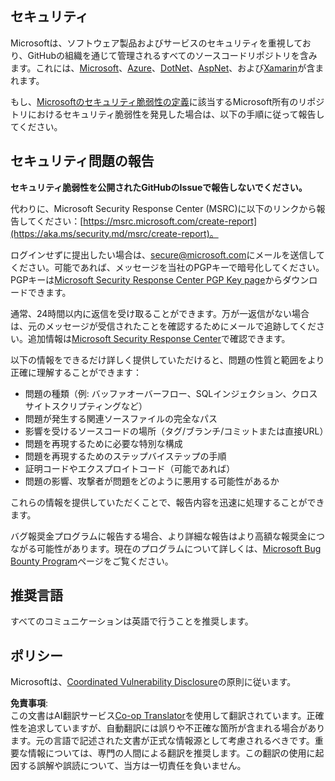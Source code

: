 <!--
CO_OP_TRANSLATOR_METADATA:
{
  "original_hash": "cc205495d4eace1fabcdee963024069f",
  "translation_date": "2025-04-04T11:23:05+00:00",
  "source_file": "SECURITY.md",
  "language_code": "ja"
}
-->
## セキュリティ

Microsoftは、ソフトウェア製品およびサービスのセキュリティを重視しており、GitHubの組織を通じて管理されるすべてのソースコードリポジトリを含みます。これには、[Microsoft](https://github.com/Microsoft)、[Azure](https://github.com/Azure)、[DotNet](https://github.com/dotnet)、[AspNet](https://github.com/aspnet)、および[Xamarin](https://github.com/xamarin)が含まれます。

もし、[Microsoftのセキュリティ脆弱性の定義](https://aka.ms/security.md/definition)に該当するMicrosoft所有のリポジトリにおけるセキュリティ脆弱性を発見した場合は、以下の手順に従って報告してください。

## セキュリティ問題の報告

**セキュリティ脆弱性を公開されたGitHubのIssueで報告しないでください。**

代わりに、Microsoft Security Response Center (MSRC)に以下のリンクから報告してください：[https://msrc.microsoft.com/create-report](https://aka.ms/security.md/msrc/create-report)。

ログインせずに提出したい場合は、[secure@microsoft.com](mailto:secure@microsoft.com)にメールを送信してください。可能であれば、メッセージを当社のPGPキーで暗号化してください。PGPキーは[Microsoft Security Response Center PGP Key page](https://aka.ms/security.md/msrc/pgp)からダウンロードできます。

通常、24時間以内に返信を受け取ることができます。万が一返信がない場合は、元のメッセージが受信されたことを確認するためにメールで追跡してください。追加情報は[Microsoft Security Response Center](https://www.microsoft.com/msrc)で確認できます。

以下の情報をできるだけ詳しく提供していただけると、問題の性質と範囲をより正確に理解することができます：

  * 問題の種類（例: バッファオーバーフロー、SQLインジェクション、クロスサイトスクリプティングなど）
  * 問題が発生する関連ソースファイルの完全なパス
  * 影響を受けるソースコードの場所（タグ/ブランチ/コミットまたは直接URL）
  * 問題を再現するために必要な特別な構成
  * 問題を再現するためのステップバイステップの手順
  * 証明コードやエクスプロイトコード（可能であれば）
  * 問題の影響、攻撃者が問題をどのように悪用する可能性があるか

これらの情報を提供していただくことで、報告内容を迅速に処理することができます。

バグ報奨金プログラムに報告する場合、より詳細な報告はより高額な報奨金につながる可能性があります。現在のプログラムについて詳しくは、[Microsoft Bug Bounty Program](https://aka.ms/security.md/msrc/bounty)ページをご覧ください。

## 推奨言語

すべてのコミュニケーションは英語で行うことを推奨します。

## ポリシー

Microsoftは、[Coordinated Vulnerability Disclosure](https://aka.ms/security.md/cvd)の原則に従います。

**免責事項**:  
この文書はAI翻訳サービス[Co-op Translator](https://github.com/Azure/co-op-translator)を使用して翻訳されています。正確性を追求していますが、自動翻訳には誤りや不正確な箇所が含まれる場合があります。元の言語で記述された文書が正式な情報源として考慮されるべきです。重要な情報については、専門の人間による翻訳を推奨します。この翻訳の使用に起因する誤解や誤読について、当方は一切責任を負いません。